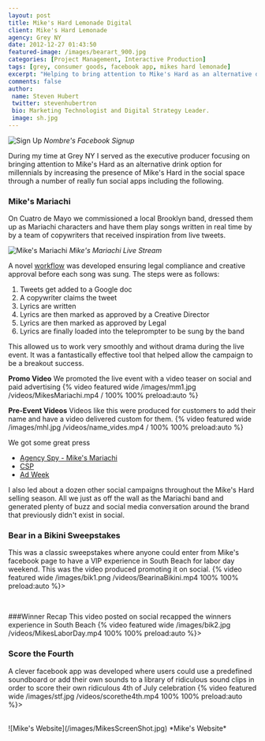 ```yaml
---
layout: post
title: Mike's Hard Lemonade Digital
client: Mike's Hard Lemonade
agency: Grey NY
date: 2012-12-27 01:43:50
featured-image: /images/bearart_900.jpg
categories: [Project Management, Interactive Production]
tags: [grey, consumer goods, facebook app, mikes hard lemonade]
excerpt: "Helping to bring attention to Mike's Hard as an alternative drink option for millennials by increasing the presence of Mike's Hard in the social space with a very limited budget but endless creativity."
comments: false
author: 
 name: Steven Hubert
 twitter: stevenhubertron
 bio: Marketing Technologist and Digital Strategy Leader.
 image: sh.jpg
---
```


![Sign Up](/images/nombre.png)
*Nombre's Facebook Signup*

During my time at Grey NY I served as the executive producer focusing on bringing attention to Mike's Hard as an alternative drink option for millennials by increasing the presence of Mike's Hard in the social space through a number of really fun social apps including the following.

### Mike's Mariachi
On Cuatro de Mayo we commissioned a local Brooklyn band, dressed them up as Mariachi characters and have them play songs written in real time by by a team of copywriters that received inspiration from live tweets.


![Mike's Mariachi](/images/Mariachi+Live+Stream.jpg)
*Mike's Mariachi Live Stream*


A novel [workflow](/images/workflow.png) was developed ensuring legal compliance and creative approval before each song was sung. The steps were as follows:<br />

1. Tweets get added to a Google doc
2. A copywriter claims the tweet
3. Lyrics are written
4. Lyrics are then marked as approved by a Creative Director
5. Lyrics are then marked as approved by Legal
6. Lyrics are finally loaded into the teleprompter to be sung by the band

This allowed us to work very smoothly and without drama during the live event. It was a fantastically effective tool that helped allow the campaign to be a breakout success.



**Promo Video**
We promoted the live event with a video teaser on social and paid advertising
{% video featured wide /images/mm1.jpg /videos/MikesMariachi.mp4 / 100% 100% preload:auto %}

**Pre-Event Videos**
Videos like this were produced for customers to add their name and have a video delivered custom for them.
{% video featured wide /images/mhl.jpg /videos/name_vides.mp4 / 100% 100% preload:auto %}


We got some great press<br />
- [Agency Spy - Mike's Mariachi](http://www.mediabistro.com/agencyspy/mikes-hard-lemonade-band-will-mariachi-ize-just-about-any-song_b32710)
- [CSP](http://www.cspnet.com/category-management-news-data/beverages-news-data/articles/mikes-hard-lemonade-launches-new-ad)
- [Ad Week](http://www.adweek.com/adfreak/mikes-hard-lemonade-welcomes-some-unexpected-visitors-142143)


I also led about a dozen other social campaigns throughout the Mike's Hard selling season. All we just as off the wall as the Mariachi band and generated plenty of buzz and social media conversation around the brand that previously didn't exist in social.


### Bear in a Bikini Sweepstakes
This was a classic sweepstakes where anyone could enter from Mike's facebook page to have a VIP experience in South Beach for labor day weekend. This was the video produced promoting it on social.
{% video featured wide /images/bik1.png /videos/BearinaBikini.mp4  100% 100% preload:auto %}>

<br />

###Winner Recap
This video posted on social recapped the winners experience in South Beach
{% video featured wide /images/bik2.jpg /videos/MikesLaborDay.mp4 100% 100% preload:auto %}>

### Score the Fourth
A clever facebook app was developed where users could use a predefined soundboard or add their own sounds to a library of ridiculous sound clips in order to score their own ridiculous 4th of July celebration
{% video featured wide /images/stf.jpg /videos/scorethe4th.mp4  100% 100% preload:auto %}>

<br />
![Mike's Website](/images/MikesScreenShot.jpg)
*Mike's Website*
